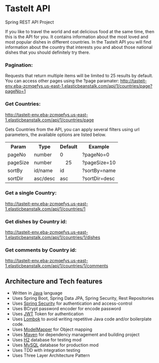 # TasteIt API
Spring REST API Project

If you like to travel the world and eat delicious food at the same time, then this is the API for you. It contains information about the most loved and most popular dishes in different countries. In the TasteIt API you will find information about the country that interests you and about those national dishes that you should definitely try there.

### Pagination: 
Requests that return multiple items will be limited to 25 results by default. You can access other pages using the ?page paramater:
http://tasteit-env.eba-zcmqefys.us-east-1.elasticbeanstalk.com/api/1/countries/page?pageNo=1

### Get Countries:
http://tasteit-env.eba-zcmqefys.us-east-1.elasticbeanstalk.com/api/1/countries/page

Gets Countries from the API, you can apply several filters using url parameters, the available options are listed below.

<table>
  <tr>
    <th>Param</th>
    <th>Type</th>
    <th>Default</th>
    <th>Example</th>
  </tr>
  <tr>
    <td>pageNo</td>
    <td>number</td>
    <td>0</td>
    <td>?pageNo=0</td>
  </tr>
  <tr>
    <td>pageSize</td>
    <td>number</td>
    <td style="text-align:center">25</td>
    <td>?pageSize=10</td>
  </tr>
  <tr>
    <td>sortBy</td>
    <td>id/name</td>
    <td>id</td>
    <td>?sortBy=name</td>
  </tr>
  <tr>
    <td>sortDir</td>
    <td>asc/desc</td>
    <td>asc</td>
    <td>?sortDir=desc</td>
  </tr>
</table>

### Get a single Country:
http://tasteit-env.eba-zcmqefys.us-east-1.elasticbeanstalk.com/api/1/countries/1

### Get dishes by Country id:
http://tasteit-env.eba-zcmqefys.us-east-1.elasticbeanstalk.com/api/1/countries/1/dishes

### Get comments by Country id:
http://tasteit-env.eba-zcmqefys.us-east-1.elasticbeanstalk.com/api/1/countries/1/comments

## Architecture and Tech features
<ul>
  <li>Written in <a href="https://www.java.com/">Java</a> language</li>
  <li>Uses Spring Boot, Spring Data JPA, Spring Security, Rest Repositories</li>
  <li>Uses <a href="https://spring.io/projects/spring-security">Spring Security</a> for authentication and access-control</li>
  <li>Uses BCrypt password encoder for encode password</li>
  <li>Uses <a href="https://jwt.io/">JWT</a> Token for authentication</li>
  <li>Uses <a href="https://projectlombok.org/">Lombok</a> to avoid writing repetitive Java code and/or boilerplate code.</li>
 
  <li>Uses <a href="http://modelmapper.org/">ModelMapper</a> for Object mapping</li>
  <li>Uses <a href="https://maven.apache.org/">Maven</a> for dependency management and building project</li>
  <li>Uses <a href="https://www.h2database.com/">H2</a> database for testing mod</li>
  <li>Uses <a href="https://www.mysql.com/">MySQL</a> database for production mod</li>
  
  <li>Uses TDD with integration testing</li>
  
  
  
  
 
  
  <li>Uses Three Layer Architecture Pattern</li>
  
</ul>
